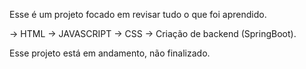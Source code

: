 Esse é um projeto focado em revisar tudo o que foi aprendido.



-> HTML
-> JAVASCRIPT
-> CSS
-> Criação de backend (SpringBoot).

Esse projeto está em andamento, não finalizado.